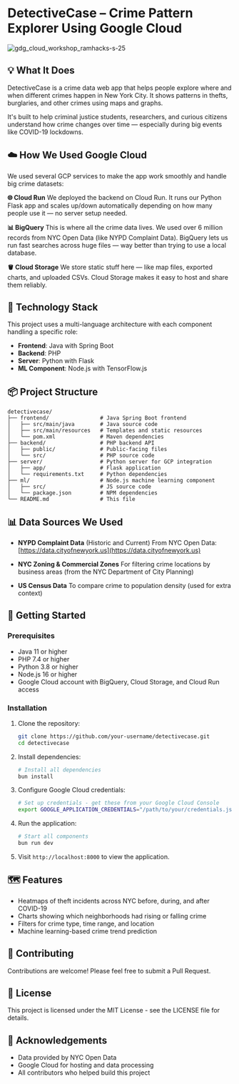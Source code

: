 # DetectiveCase – Crime Pattern Explorer Using Google Cloud

![gdg_cloud_workshop_ramhacks-s-25](https://github.com/user-attachments/assets/b995c861-6246-4087-ad4e-d82d951d5020)

## 💡 What It Does

DetectiveCase is a crime data web app that helps people explore where and when different crimes happen in New York City. It shows patterns in thefts, burglaries, and other crimes using maps and graphs.

It's built to help criminal justice students, researchers, and curious citizens understand how crime changes over time — especially during big events like COVID-19 lockdowns.

## ☁️ How We Used Google Cloud

We used several GCP services to make the app work smoothly and handle big crime datasets:

**🌐 Cloud Run**
We deployed the backend on Cloud Run. It runs our Python Flask app and scales up/down automatically depending on how many people use it — no server setup needed.

**📊 BigQuery**
This is where all the crime data lives. We used over 6 million records from NYC Open Data (like NYPD Complaint Data). BigQuery lets us run fast searches across huge files — way better than trying to use a local database.

**🪣 Cloud Storage**
We store static stuff here — like map files, exported charts, and uploaded CSVs. Cloud Storage makes it easy to host and share them reliably.

## 🧩 Technology Stack

This project uses a multi-language architecture with each component handling a specific role:

- **Frontend**: Java with Spring Boot
- **Backend**: PHP
- **Server**: Python with Flask
- **ML Component**: Node.js with TensorFlow.js

## 📦 Project Structure

```
detectivecase/
├── frontend/                # Java Spring Boot frontend
│   ├── src/main/java        # Java source code
│   ├── src/main/resources   # Templates and static resources
│   └── pom.xml              # Maven dependencies
├── backend/                 # PHP backend API
│   ├── public/              # Public-facing files
│   └── src/                 # PHP source code
├── server/                  # Python server for GCP integration
│   ├── app/                 # Flask application
│   └── requirements.txt     # Python dependencies
├── ml/                      # Node.js machine learning component
│   ├── src/                 # JS source code
│   └── package.json         # NPM dependencies
└── README.md                # This file
```

## 📊 Data Sources We Used

- **NYPD Complaint Data** (Historic and Current)
  From NYC Open Data: [https://data.cityofnewyork.us](https://data.cityofnewyork.us)

- **NYC Zoning & Commercial Zones**
  For filtering crime locations by business areas (from the NYC Department of City Planning)

- **US Census Data**
  To compare crime to population density (used for extra context)

## 🚀 Getting Started

### Prerequisites

- Java 11 or higher
- PHP 7.4 or higher
- Python 3.8 or higher
- Node.js 16 or higher
- Google Cloud account with BigQuery, Cloud Storage, and Cloud Run access

### Installation

1. Clone the repository:

   ```bash
   git clone https://github.com/your-username/detectivecase.git
   cd detectivecase
   ```

2. Install dependencies:

   ```bash
   # Install all dependencies
   bun install
   ```

3. Configure Google Cloud credentials:

   ```bash
   # Set up credentials - get these from your Google Cloud Console
   export GOOGLE_APPLICATION_CREDENTIALS="/path/to/your/credentials.json"
   ```

4. Run the application:

   ```bash
   # Start all components
   bun run dev
   ```

5. Visit `http://localhost:8000` to view the application.

## 🗺️ Features

- Heatmaps of theft incidents across NYC before, during, and after COVID-19
- Charts showing which neighborhoods had rising or falling crime
- Filters for crime type, time range, and location
- Machine learning-based crime trend prediction

## 🤝 Contributing

Contributions are welcome! Please feel free to submit a Pull Request.

## 📝 License

This project is licensed under the MIT License - see the LICENSE file for details.

## 🙏 Acknowledgements

- Data provided by NYC Open Data
- Google Cloud for hosting and data processing
- All contributors who helped build this project
